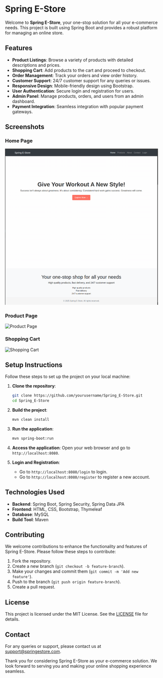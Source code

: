 # Spring E-Store

Welcome to **Spring E-Store**, your one-stop solution for all your e-commerce needs. This project is built using Spring Boot and provides a robust platform for managing an online store.

## Features

- **Product Listings**: Browse a variety of products with detailed descriptions and prices.
- **Shopping Cart**: Add products to the cart and proceed to checkout.
- **Order Management**: Track your orders and view order history.
- **Customer Support**: 24/7 customer support for any queries or issues.
- **Responsive Design**: Mobile-friendly design using Bootstrap.
- **User Authentication**: Secure login and registration for users.
- **Admin Panel**: Manage products, orders, and users from an admin dashboard.
- **Payment Integration**: Seamless integration with popular payment gateways.

## Screenshots

### Home Page
![Home Page](screenshots/home_page.png)

### Product Page
![Product Page](screenshots/product_page.png)

### Shopping Cart
![Shopping Cart](screenshots/shopping_cart.png)

## Setup Instructions

Follow these steps to set up the project on your local machine:

1. **Clone the repository**:
    ```bash
    git clone https://github.com/yourusername/Spring_E-Store.git
    cd Spring_E-Store
    ```

2. **Build the project**:
    ```bash
    mvn clean install
    ```

3. **Run the application**:
    ```bash
    mvn spring-boot:run
    ```

4. **Access the application**:
    Open your web browser and go to `http://localhost:8080`.

5. **Login and Registration**:
    - Go to `http://localhost:8080/login` to login.
    - Go to `http://localhost:8080/register` to register a new account.

## Technologies Used

- **Backend**: Spring Boot, Spring Security, Spring Data JPA
- **Frontend**: HTML, CSS, Bootstrap, Thymeleaf
- **Database**: MySQL
- **Build Tool**: Maven

## Contributing

We welcome contributions to enhance the functionality and features of Spring E-Store. Please follow these steps to contribute:

1. Fork the repository.
2. Create a new branch (`git checkout -b feature-branch`).
3. Make your changes and commit them (`git commit -m 'Add new feature'`).
4. Push to the branch (`git push origin feature-branch`).
5. Create a pull request.

## License

This project is licensed under the MIT License. See the [LICENSE](LICENSE) file for details.

## Contact

For any queries or support, please contact us at support@springestore.com.

Thank you for considering Spring E-Store as your e-commerce solution. We look forward to serving you and making your online shopping experience seamless.
